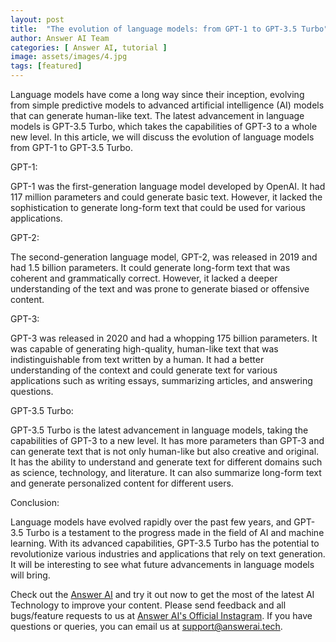 ```yaml
---
layout: post
title:  "The evolution of language models: from GPT-1 to GPT-3.5 Turbo"
author: Answer AI Team
categories: [ Answer AI, tutorial ]
image: assets/images/4.jpg
tags: [featured]
---
```

Language models have come a long way since their inception, evolving from simple predictive models to advanced artificial intelligence (AI) models that can generate human-like text. The latest advancement in language models is GPT-3.5 Turbo, which takes the capabilities of GPT-3 to a whole new level. In this article, we will discuss the evolution of language models from GPT-1 to GPT-3.5 Turbo.

GPT-1:

GPT-1 was the first-generation language model developed by OpenAI. It had 117 million parameters and could generate basic text. However, it lacked the sophistication to generate long-form text that could be used for various applications.

GPT-2:

The second-generation language model, GPT-2, was released in 2019 and had 1.5 billion parameters. It could generate long-form text that was coherent and grammatically correct. However, it lacked a deeper understanding of the text and was prone to generate biased or offensive content.

GPT-3:

GPT-3 was released in 2020 and had a whopping 175 billion parameters. It was capable of generating high-quality, human-like text that was indistinguishable from text written by a human. It had a better understanding of the context and could generate text for various applications such as writing essays, summarizing articles, and answering questions.

GPT-3.5 Turbo:

GPT-3.5 Turbo is the latest advancement in language models, taking the capabilities of GPT-3 to a new level. It has more parameters than GPT-3 and can generate text that is not only human-like but also creative and original. It has the ability to understand and generate text for different domains such as science, technology, and literature. It can also summarize long-form text and generate personalized content for different users.

Conclusion:

Language models have evolved rapidly over the past few years, and GPT-3.5 Turbo is a testament to the progress made in the field of AI and machine learning. With its advanced capabilities, GPT-3.5 Turbo has the potential to revolutionize various industries and applications that rely on text generation. It will be interesting to see what future advancements in language models will bring.














Check out the [Answer AI][answerai-website] and try it out now to get the most of the latest AI Technology to improve your content. Please send feedback and all bugs/feature requests to us at [Answer AI's Official Instagram][answerai-insta]. If you have questions or queries, you can email us at [support@answerai.tech][answerai-support].

[answerai-website]: https://jekyllrb.com/docs/home
[answerai-insta]:  https://instagram.com/answerai.tech 
[answerai-support]: support@answerai.tech
